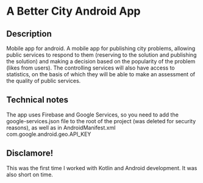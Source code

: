 # A Better City Android App

## Description
Mobile app for android. A mobile app for publishing city problems, allowing public services to respond to them (reserving to the solution and publishing the solution) and making a decision based on the popularity of the problem (likes from users). The controlling services will also have access to statistics, on the basis of which they will be able to make an assessment of the quality of public services.

## Technical notes
The app uses Firebase and Google Services, so you need to add the google-services.json file to the root of the project (was deleted for security reasons), as well as in AndroidManifest.xml com.google.android.geo.API_KEY

## Disclamore!
This was the first time I worked with Kotlin and Android development. It was also short on time.
